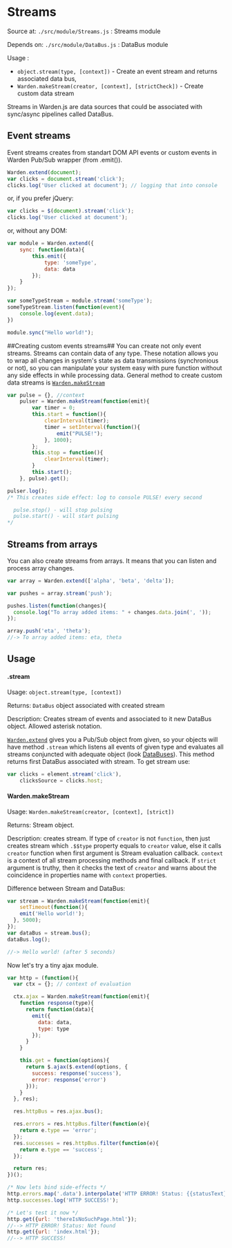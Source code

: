 Streams
=========

Source at: `./src/module/Streams.js` : Streams module

Depends on: `./src/module/DataBus.js` : DataBus module

Usage :
 - `object.stream(type, [context])` - Create an event stream and returns associated data bus,
 - `Warden.makeStream(creator, [context], [strictCheck])` - Create custom data stream

Streams in Warden.js are data sources that could be associated with sync/async pipelines called DataBus.


## Event streams
Event streams creates from standart DOM API events or custom events in Warden Pub/Sub wrapper (from .emit()).  

```js
Warden.extend(document);
var clicks = document.stream('click');
clicks.log('User clicked at document'); // logging that into console
```

or, if you prefer jQuery:

```js
var clicks = $(document).stream('click');
clicks.log('User clicked at document');
```

or, without any DOM:

```js
var module = Warden.extend({
	sync: function(data){
		this.emit({
			type: 'someType',
			data: data
		});
	}
});

var someTypeStream = module.stream('someType');
someTypeStream.listen(function(event){
	console.log(event.data);
})

module.sync("Hello world!");
```

##Creating custom events streams##
You can create not only event streams. Streams can contain data of any type. These notation allows you to wrap all changes in system's state as data transmissions (synchronious or not), so you can manipulate your system easy with pure function without any side effects in while processing data.
General method to create custom data streams is [`Warden.makeStream`](#Warden.makeStream)

```js
var pulse = {}, //context
	pulser = Warden.makeStream(function(emit){
		var timer = 0;
		this.start = function(){
			clearInterval(timer);
			timer = setInterval(function(){
				emit("PULSE!");
			}, 1000);
		};
		this.stop = function(){
			clearInterval(timer);
		}
		this.start();
	}, pulse).get();

pulser.log();
/* This creates side effect: log to console PULSE! every second

  pulse.stop() - will stop pulsing
  pulse.start() - will start pulsing
*/
```

## Streams from arrays
You can also create streams from arrays. It means that you can listen and process array changes.
```js
var array = Warden.extend(['alpha', 'beta', 'delta']);

var pushes = array.stream('push');

pushes.listen(function(changes){
  console.log("To array added items: " + changes.data.join(', '));
});

array.push('eta', 'theta');
//-> To array added items: eta, theta
```

## Usage

#### .stream
Usage: `object.stream(type, [context])`

Returns: `DataBus` object associated with created stream

Description: Creates stream of events and associated to it new DataBus object. Allowed asterisk notation.

[`Warden.extend`](https://github.com/zefirka/Warden.js/blob/master/docs/Extend.md) gives you a Pub/Sub object from given, so your objects will have method `.stream` which listens all events of given type and evaluates all streams conjuncted with adequate object (look [DataBuses](https://github.com/zefirka/Warden.js/blob/master/docs/DataBus.md)). This method returns first DataBus associated with stream. To get stream use:
```js
var clicks = element.stream('click'),
    clicksSource = clicks.host;
```

#### Warden.makeStream
Usage: `Warden.makeStream(creator, [context], [strict])`

Returns: Stream object.

Description: creates stream. If type of `creator` is not `function`, then just creates stream which `.$$type` property equals to `creator` value, else it calls  `creator` function when first argument is Stream evaluation callback. `context` is a context of all stream processing methods and final callback. If `strict` argument is truthy, then it checks the text of `creator` and warns about the coincidence in properties name with `context` properties.

Difference between Stream and DataBus:
```js
var stream = Warden.makeStream(function(emit){
	setTimeout(function(){
    emit('Hello world!');
  }, 5000);
});
var dataBus = stream.bus();
dataBus.log();

//-> Hello world! (after 5 seconds)
```

Now let's try a tiny ajax module.
```js
var http = (function(){
  var ctx = {}; // context of evaluation

  ctx.ajax = Warden.makeStream(function(emit){
    function response(type){
      return function(data){
        emit({
          data: data,
          type: type
        });
      }
    }

    this.get = function(options){
      return $.ajax($.extend(options, {
        success: response('success'),
        error: response('error')
      }));
    }
  }, res);

  res.httpBus = res.ajax.bus();

  res.errors = res.httpBus.filter(function(e){
    return e.type == 'error';
  });
  res.successes = res.httpBus.filter(function(e){
    return e.type == 'success';
  });

  return res;
})();

/* Now lets bind side-effects */
http.errors.map('.data').interpolate('HTTP ERROR! Status: {{statusText}}').log();
http.successes.log('HTTP SUCCESS!');

/* Let's test it now */
http.get({url: 'thereIsNoSuchPage.html'});
//--> HTTP ERROR! Status: Not found
http.get({url: 'index.html'});
//--> HTTP SUCCESS!
```
